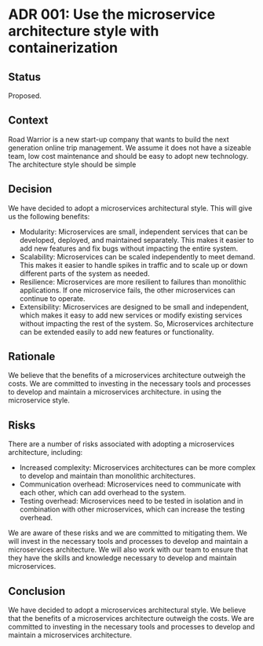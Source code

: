 # ADR 001: Use the microservice architecture style with containerization

## Status

Proposed.

## Context

Road Warrior is a new start-up company that wants to build the next generation online trip management. We assume it does not have a sizeable team, low cost maintenance and should be easy to adopt new technology. The architecture style should be simple

## Decision

We have decided to adopt a microservices architectural style. This will give us the following benefits:

- Modularity: Microservices are small, independent services that can be developed, deployed, and maintained separately. This makes it easier to add new features and fix bugs without impacting the entire system.
- Scalability: Microservices can be scaled independently to meet demand. This makes it easier to handle spikes in traffic and to scale up or down different parts of the system as needed.
- Resilience: Microservices are more resilient to failures than monolithic applications. If one microservice fails, the other microservices can continue to operate.
- Extensibility: Microservices are designed to be small and independent, which makes it easy to add new services or modify existing services without impacting the rest of the system. So, Microservices architecture can be extended easily to add new features or functionality.

## Rationale

We believe that the benefits of a microservices architecture outweigh the costs. We are committed to investing in the necessary tools and processes to develop and maintain a microservices architecture.
in using the microservice style.

## Risks

There are a number of risks associated with adopting a microservices architecture, including:

- Increased complexity: Microservices architectures can be more complex to develop and maintain than monolithic architectures.
- Communication overhead: Microservices need to communicate with each other, which can add overhead to the system.
- Testing overhead: Microservices need to be tested in isolation and in combination with other microservices, which can increase the testing overhead.

We are aware of these risks and we are committed to mitigating them. We will invest in the necessary tools and processes to develop and maintain a microservices architecture. We will also work with our team to ensure that they have the skills and knowledge necessary to develop and maintain microservices.

## Conclusion

We have decided to adopt a microservices architectural style. We believe that the benefits of a microservices architecture outweigh the costs. We are committed to investing in the necessary tools and processes to develop and maintain a microservices architecture.
